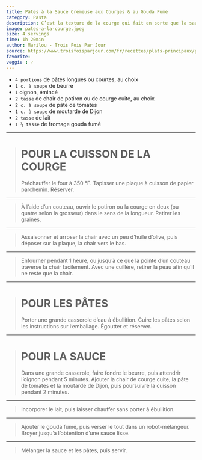 ```yaml
---
title: Pâtes à la Sauce Crémeuse aux Courges & au Gouda Fumé
category: Pasta
description: C’est la texture de la courge qui fait en sorte que la sauce est aussi riche, alors au final, on peut se dire que c’est plutôt santé comme recette malgré son apparence vraiment gourmande.
image: pates-a-la-courge.jpeg
size: 4 servings
time: 1h 20min
author: Marilou - Trois Fois Par Jour
source: https://www.troisfoisparjour.com/fr/recettes/plats-principaux/pates/pates-a-la-sauce-cremeuse-aux-courges-au-gouda-fume/
favorite: 
veggie : ✓
---
```


* `4 portions` de pâtes longues ou courtes, au choix
* `1 c. à soupe` de beurre
* `1` oignon, émincé
* `2 tasse` de chair de potiron ou de courge cuite, au choix
* `2 c. à soupe` de pâte de tomates
* `1 c. à soupe` de moutarde de Dijon
* `2 tasse` de lait
* `1 ½ tasse` de fromage gouda fumé

---

> # POUR LA CUISSON DE LA COURGE
>
> Préchauffer le four à 350 °F. Tapisser une plaque à cuisson de papier parchemin. Réserver.

---

> À l’aide d’un couteau, ouvrir le potiron ou la courge en deux (ou quatre selon la grosseur) dans le sens de la longueur. Retirer les graines.

---

> Assaisonner et arroser la chair avec un peu d’huile d’olive, puis déposer sur la plaque, la chair vers le bas.

---

> Enfourner pendant 1 heure, ou jusqu’à ce que la pointe d’un couteau traverse la chair facilement. Avec une cuillère, retirer la peau afin qu’il ne reste que la chair.

---

> # POUR LES PÂTES
>
> Porter une grande casserole d’eau à ébullition. Cuire les pâtes selon les instructions sur l’emballage. Égoutter et réserver.

---

> # POUR LA SAUCE
>
> Dans une grande casserole, faire fondre le beurre, puis attendrir l’oignon pendant 5 minutes. Ajouter la chair de courge cuite, la pâte de tomates et la moutarde de Dijon, puis poursuivre la cuisson pendant 2 minutes.

---

> Incorporer le lait, puis laisser chauffer sans porter à ébullition.

---

> Ajouter le gouda fumé, puis verser le tout dans un robot-mélangeur. Broyer jusqu’à l’obtention d’une sauce lisse.

---

> Mélanger la sauce et les pâtes, puis servir.